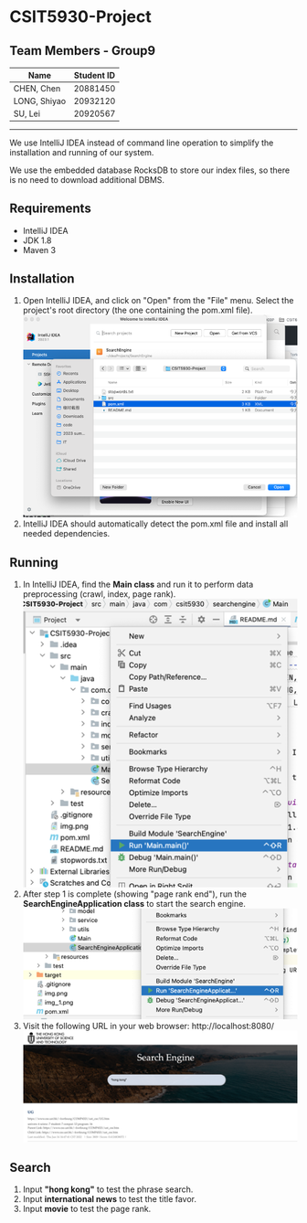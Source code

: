 # CSIT5930-Project
## Team Members - Group9

| Name          | Student ID |
|---------------|------------|
| CHEN, Chen    | 20881450  |
| LONG, Shiyao    | 20932120  |
| SU, Lei | 20920567     |

----

We use IntelliJ IDEA instead of command line operation to simplify the installation and running of our system.

We use the embedded database RocksDB to store our index files, so there is no need to download additional DBMS.

## Requirements
- IntelliJ IDEA
- JDK 1.8
- Maven 3

## Installation
1. Open IntelliJ IDEA, and click on "Open" from the "File" menu. Select the project's root directory (the one containing the pom.xml file).
![img.png](img.png)
2. IntelliJ IDEA should automatically detect the pom.xml file and install all needed dependencies.

## Running
1. In IntelliJ IDEA, find the **Main class** and run it to perform data preprocessing (crawl, index, page rank).
![img_1.png](img_1.png)
2. After step 1 is complete (showing "page rank end"), run the **SearchEngineApplication class** to start the search engine.
![img_2.png](img_2.png)
3. Visit the following URL in your web browser: http://localhost:8080/
![img_3.png](img_3.png)

## Search
1. Input **"hong kong"** to test the phrase search.
2. Input **international news** to test the title favor.
3. Input **movie** to test the page rank.